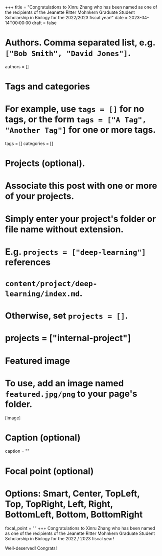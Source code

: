 +++
title = "Congratulations to Xinru Zhang who has been named as one of the recipients of the Jeanette Ritter Mohnkern Graduate Student Scholarship in Biology for the 2022/2023 fiscal year!"
date = 2023-04-14T00:00:00
draft = false

# Authors. Comma separated list, e.g. `["Bob Smith", "David Jones"]`.
authors = []

# Tags and categories
# For example, use `tags = []` for no tags, or the form `tags = ["A Tag", "Another Tag"]` for one or more tags.
tags = []
categories = []

# Projects (optional).
#   Associate this post with one or more of your projects.
#   Simply enter your project's folder or file name without extension.
#   E.g. `projects = ["deep-learning"]` references 
#   `content/project/deep-learning/index.md`.
#   Otherwise, set `projects = []`.
# projects = ["internal-project"]

# Featured image
# To use, add an image named `featured.jpg/png` to your page's folder. 
[image]
  # Caption (optional)
  caption = ""

  # Focal point (optional)
  # Options: Smart, Center, TopLeft, Top, TopRight, Left, Right, BottomLeft, Bottom, BottomRight
  focal_point = ""
+++
Congratulations to Xinru Zhang who has been named as one of the recipients of the Jeanette Ritter Mohnkern Graduate Student Scholarship in Biology for the 2022 / 2023 fiscal year!

Well-deserved! Congrats!
